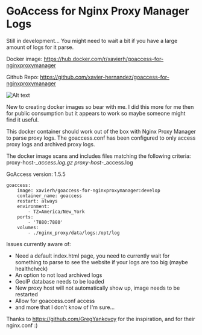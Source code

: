 # GoAccess for Nginx Proxy Manager Logs

Still in development... You might need to wait a bit if you have a large amount of logs for it parse.

Docker image: https://hub.docker.com/r/xavierh/goaccess-for-nginxproxymanager

Github Repo: https://github.com/xavier-hernandez/goaccess-for-nginxproxymanager

![Alt text](https://i.ibb.co/fNj9Dcy/goaccess1.jpg "GoAccess Dashboard")

New to creating docker images so bear with me. I did this more for me then for public consumption but it appears to work so maybe someone might find it useful.

This docker container should work out of the box with Nginx Proxy Manager to parse proxy logs. The goaccess.conf has been configured to only access proxy logs and archived proxy logs.

The docker image scans and includes files matching the following criteria: proxy-host-*_access.log.gz proxy-host-*_access.log

GoAccess version: 1.5.5

```
goaccess:
    image: xavierh/goaccess-for-nginxproxymanager:develop
    container_name: goaccess
    restart: always
    environment:
        - TZ=America/New_York
    ports:
        - '7880:7880'
    volumes:
        - ./nginx_proxy/data/logs:/opt/log
```

Issues currently aware of:
- Need a default index.html page, you need to currently wait for something to parse to see the website if your logs are too big (maybe healthcheck)
- An option to not load archived logs
- GeoIP database needs to be loaded
- New proxy host will not automatically show up, image needs to be restarted
- Allow for goaccess.conf access
- and more that I don't know of I'm sure...


Thanks to https://github.com/GregYankovoy for the inspiration, and for their nginx.conf :)